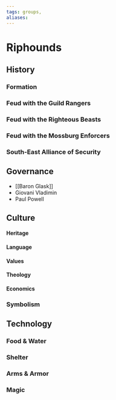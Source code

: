 ```yaml
---
tags: groups, 
aliases:
---
```


# Riphounds
## History
### Formation
### Feud with the Guild Rangers
### Feud with the Righteous Beasts
### Feud with the Mossburg Enforcers
### South-East Alliance of Security
## Governance
- [[Baron Glask]]
- Giovani Vladimin
- Paul Powell
## Culture
#### Heritage
#### Language
#### Values
#### Theology
#### Economics
### Symbolism
## Technology
### Food & Water
### Shelter
### Arms & Armor
### Magic